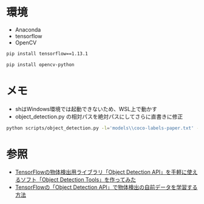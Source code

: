 # 環境
- Anaconda
- tensorflow
- OpenCV

```sh
pip install tensorflow==1.13.1
```

```sh
pip install opencv-python
```

# メモ
- shはWindows環境では起動できないため、WSL上で動かす
- object_detection.py の相対パスを絶対パスにしてさらに直書きに修正

```sh
python scripts/object_detection.py -l='models\\coco-labels-paper.txt' -m='models\\ssd_inception_v2_coco_2018_01_28\\frozen_inference_graph.pb'
```

# 参照
- [TensorFlowの物体検出用ライブラリ「Object Detection API」を手軽に使えるソフト「Object Detection Tools」を作ってみた](https://karaage.hatenadiary.jp/entry/2019/05/27/073000)
- [TensorFlowの「Object Detection API」で物体検出の自前データを学習する方法](https://qiita.com/karaage0703/items/76ef6b774e3cd69028bb)

